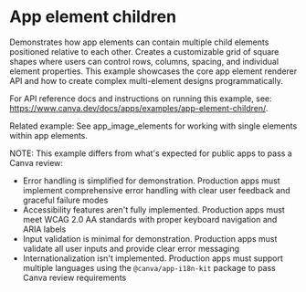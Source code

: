 # App element children

Demonstrates how app elements can contain multiple child elements positioned relative to each other. Creates a customizable grid of square shapes where users can control rows, columns, spacing, and individual element properties. This example showcases the core app element renderer API and how to create complex multi-element designs programmatically.

For API reference docs and instructions on running this example, see: <https://www.canva.dev/docs/apps/examples/app-element-children/>.

Related example: See app_image_elements for working with single elements within app elements.

NOTE: This example differs from what's expected for public apps to pass a Canva review:

- Error handling is simplified for demonstration. Production apps must implement comprehensive error handling with clear user feedback and graceful failure modes
- Accessibility features aren't fully implemented. Production apps must meet WCAG 2.0 AA standards with proper keyboard navigation and ARIA labels
- Input validation is minimal for demonstration. Production apps must validate all user inputs and provide clear error messaging
- Internationalization isn't implemented. Production apps must support multiple languages using the `@canva/app-i18n-kit` package to pass Canva review requirements
